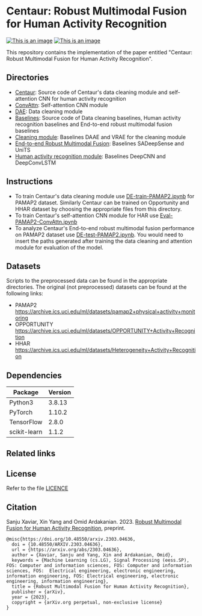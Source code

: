 # Centaur: Robust Multimodal Fusion for Human Activity Recognition
[![This is an image](https://img.shields.io/badge/arXiv-2303.04636-darkred)](https://arxiv.org/abs/2303.04636)
[![This is an image](https://img.shields.io/badge/license-MIT-green)](https://github.com/Sanju-Xaviar/Centaur/blob/main/LICENSE.md)

This repository contains the implementation of the paper entitled "Centaur: Robust Multimodal Fusion for Human Activity Recognition".

## Directories
  * [Centaur](https://github.com/sustainable-computing/Centaur/tree/main/Centaur): Source code of Centaur's data cleaning module and self-attention CNN for human activity recognition
   * [ConvAttn](https://github.com/sustainable-computing/Centaur/tree/main/Centaur/ConvAttn): Self-attention CNN module
   * [DAE](https://github.com/sustainable-computing/Centaur/tree/main/Centaur/DAE): Data cleaning module
  * [Baselines](https://github.com/sustainable-computing/Centaur/tree/main/Baselines): Source code of Data cleaning baselines, Human activity recognition baselines and End-to-end robust multimodal fusion baselines
   * [Cleaning module](https://github.com/sustainable-computing/Centaur/tree/main/Baselines/Cleaning%20module): Baselines DAAE and VRAE for the cleaning module
   * [End-to-end Robust Multimodal Fusion](https://github.com/sustainable-computing/Centaur/tree/main/Baselines/End-to-end%20Robust%20Multimodal%20Fusion): Baselines SADeepSense and UniTS
   * [Human activity recognition module](https://github.com/sustainable-computing/Centaur/tree/main/Baselines/Human%20activity%20recognition%20module): Baselines DeepCNN and DeepConvLSTM

## Instructions
 * To train Centaur's data cleaning module use [DE-train-PAMAP2.ipynb](https://github.com/sustainable-computing/Centaur/blob/main/Centaur/DAE/DE-train-PAMAP2.ipynb) for PAMAP2 dataset. Similarly Centaur can be trained on Opportunity and HHAR dataset by choosing the appropriate files from this directory.
 * To train Centaur's self-attention CNN module for HAR use [Eval-PAMAP2-ConvAttn.ipynb](https://github.com/sustainable-computing/Centaur/blob/main/Centaur/ConvAttn/Eval-PAMAP2-ConvAttn.ipynb)
 * To analyze Centaur's End-to-end robust multimodal fusion performance on PAMAP2 dataset use [DE-test-PAMAP2.ipynb](https://github.com/sustainable-computing/Centaur/blob/main/Centaur/DAE/DE-test-PAMAP2.ipynb). You would need to insert the  paths generated after training the data cleaning and attention module for evaluation of the model.
 
## Datasets
Scripts to the preprocessed data can be found in the appropriate directories.
The original (not preprocessed) datasets can be found at the following links:

 * PAMAP2 https://archive.ics.uci.edu/ml/datasets/pamap2+physical+activity+monitoring
 * OPPORTUNITY https://archive.ics.uci.edu/ml/datasets/OPPORTUNITY+Activity+Recognition
 * HHAR https://archive.ics.uci.edu/ml/datasets/Heterogeneity+Activity+Recognition


## Dependencies
Package       | Version
------------- | -------------
Python3       | 3.8.13
PyTorch       | 1.10.2
TensorFlow    | 2.8.0
scikit-learn  | 1.1.2

## Related links


## License
Refer to the file [LICENCE](https://github.com/Sanju-Xaviar/Centaur/blob/main/LICENSE.md)

## Citation
Sanju Xaviar, Xin Yang and Omid Ardakanian. 2023. [Robust Multimodal Fusion for Human Activity Recognition](https://arxiv.org/abs/2303.04636), preprint.
```
@misc{https://doi.org/10.48550/arxiv.2303.04636,
  doi = {10.48550/ARXIV.2303.04636},
  url = {https://arxiv.org/abs/2303.04636}, 
  author = {Xaviar, Sanju and Yang, Xin and Ardakanian, Omid}, 
  keywords = {Machine Learning (cs.LG), Signal Processing (eess.SP), FOS: Computer and information sciences, FOS: Computer and information sciences, FOS:  Electrical engineering, electronic engineering, information engineering, FOS: Electrical engineering, electronic engineering, information engineering},
  title = {Robust Multimodal Fusion for Human Activity Recognition},
  publisher = {arXiv},
  year = {2023},
  copyright = {arXiv.org perpetual, non-exclusive license}
}
```


